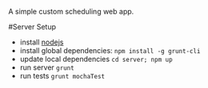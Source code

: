 A simple custom scheduling web app.

#Server Setup

* install [nodejs](http://www.nodejs.org)
* install global dependencies: `npm install -g grunt-cli`
* update local dependencies `cd server; npm up`
* run server `grunt`
* run tests `grunt mochaTest`
